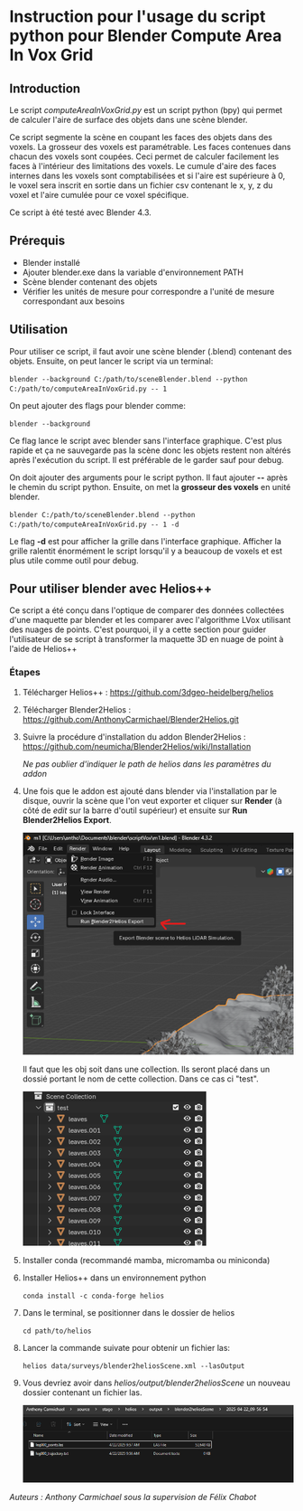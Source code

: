 # Instruction pour l'usage du script python pour Blender Compute Area In Vox Grid

## Introduction
Le script *computeAreaInVoxGrid.py* est un script python (bpy) qui permet de calculer l'aire de surface des objets dans une scène blender.

Ce script segmente la scène en coupant les faces des objets dans des voxels. La grosseur des voxels est paramétrable. Les faces contenues dans chacun des voxels sont coupées. Ceci permet de calculer facilement les faces à l'intérieur des limitations des voxels. Le cumule d'aire des faces internes dans les voxels sont comptabilisées et si l'aire est supérieure à 0, le voxel sera inscrit en sortie dans un fichier csv contenant le x, y, z du voxel et l'aire cumulée pour ce voxel spécifique.

Ce script à été testé avec Blender 4.3.
## Prérequis
- Blender installé
- Ajouter blender.exe dans la variable d'environnement PATH
- Scène blender contenant des objets
- Vérifier les unités de mesure pour correspondre a l'unité de mesure correspondant aux besoins
## Utilisation
Pour utiliser ce script, il faut avoir une scène blender (.blend) contenant des objets. Ensuite, on peut lancer le script via un terminal:

`blender --background C:/path/to/sceneBlender.blend --python C:/path/to/computeAreaInVoxGrid.py -- 1`

On peut ajouter des flags pour blender comme:

`blender --background`

Ce flag lance le script avec blender sans l'interface graphique. C'est plus rapide et ça ne sauvegarde pas la scène donc les objets restent non altérés après l'exécution du script. Il est préférable de le garder sauf pour debug.

On doit ajouter des arguments pour le script python. Il faut ajouter **--** après le chemin du script python. Ensuite, on met la **grosseur des voxels** en unité blender.

`blender C:/path/to/sceneBlender.blend --python C:/path/to/computeAreaInVoxGrid.py -- 1 -d`

Le flag **-d** est pour afficher la grille dans l'interface graphique. Afficher la grille ralentit énormément le script lorsqu'il y a beaucoup de voxels et est plus utile comme outil pour debug.

## Pour utiliser blender avec Helios++

Ce script a été conçu dans l'optique de comparer des données collectées d'une maquette par blender et les comparer avec l'algorithme LVox utilisant des nuages de points. C'est pourquoi, il y a cette section pour guider l'utilisateur de se script à transformer la maquette 3D en nuage de point à l'aide de Helios++

### Étapes

1. Télécharger Helios++ : https://github.com/3dgeo-heidelberg/helios

2. Télécharger Blender2Helios : https://github.com/AnthonyCarmichael/Blender2Helios.git

3. Suivre la procédure d'installation du addon Blender2Helios : https://github.com/neumicha/Blender2Helios/wiki/Installation

   *Ne pas oublier d'indiquer le path de helios dans les paramètres du addon*

1. Une fois que le addon est ajouté dans blender via l'installation par le disque, ouvrir la scène que l'on veut exporter et cliquer sur **Render** (à côté de *edit* sur la barre d'outil supérieur) et ensuite sur **Run Blender2Helios Export**.

   ![screenshot](img/screenshot1.png)

   Il faut que les obj soit dans une collection. Ils seront placé dans un dossié portant le nom de cette collection. Dans ce cas ci "test".

   ![screenshot](img/screenshot2.png)

2. Installer conda (recommandé mamba, micromamba ou miniconda)

3. Installer Helios++ dans un environnement python

   `conda install -c conda-forge helios`

4. Dans le terminal, se positionner dans le dossier de helios

   `cd path/to/helios`

5. Lancer la commande suivate pour obtenir un fichier las:

   `helios data/surveys/blender2heliosScene.xml --lasOutput`

6. Vous devriez avoir dans *helios/output/blender2heliosScene* un nouveau dossier contenant un fichier las.

   ![screenshot](img/screenshot3.png)



*Auteurs :*
*Anthony Carmichael sous la supervision de Félix Chabot*
